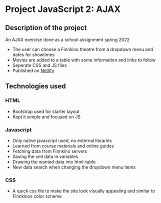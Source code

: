 # Project JavaScript 2: AJAX

## Description of the project
An AJAX exercise done as a school assignment spring 2022
- The user can choose a Finnkino theatre from a dropdown menu and dates for showtimes
- Movies are added to a table with some information and links to follow
- Seperate CSS and JS files
- Published on [Netlify](https://deluxe-truffle-a85176.netlify.app/)

## Technologies used

### HTML
- Bootstrap used for starter layout
- Kept it simple and focused on JS

### Javascript
- Only native javascript used, no external libraries
- Learned from course materials and online guides
- Fetching data from Finnkino servers
- Saving the xml data in variables
- Drawing the wanted data into html-table
- New data search when changing the dropdown menu items

### CSS
- A quick css file to make the site look visually appealing and similar to Finnkinos color scheme
